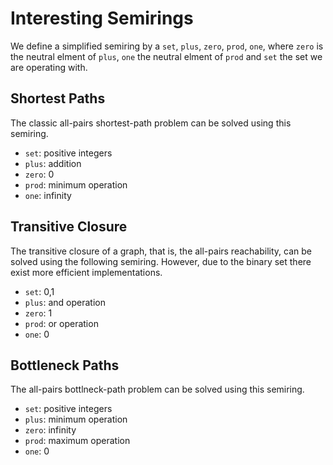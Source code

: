 # Interesting Semirings

We define a simplified semiring by a `set`, `plus`, `zero`, `prod`, `one`,
where `zero` is the neutral elment of `plus`, `one` the neutral elment of
`prod` and `set` the set we are operating with.

## Shortest Paths

The classic all-pairs shortest-path problem can be solved using
this semiring.

- `set`: positive integers
- `plus`: addition
- `zero`: 0
- `prod`: minimum operation
- `one`: infinity

## Transitive Closure

The transitive closure of a graph, that is, the all-pairs reachability,
can be solved using the following semiring. However, due to the binary
set there exist more efficient implementations.

- `set`: 0,1
- `plus`: and operation
- `zero`: 1
- `prod`: or operation
- `one`: 0

## Bottleneck Paths

The all-pairs bottlneck-path problem can be solved using this semiring.

- `set`: positive integers
- `plus`: minimum operation
- `zero`: infinity
- `prod`: maximum operation
- `one`: 0
